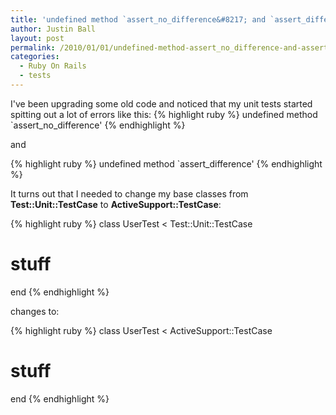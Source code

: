 ```yaml
---
title: 'undefined method `assert_no_difference&#8217; and `assert_difference&#8217;'
author: Justin Ball
layout: post
permalink: /2010/01/01/undefined-method-assert_no_difference-and-assert_difference/
categories:
  - Ruby On Rails
  - tests
---
```


I've been upgrading some old code and noticed that my unit tests started spitting out a lot of errors like this:
{% highlight ruby %}
undefined method `assert_no_difference'
{% endhighlight %}

and

{% highlight ruby %}
undefined method `assert_difference'
{% endhighlight %}

It turns out that I needed to change my base classes from <strong>Test::Unit::TestCase</strong> to <strong>ActiveSupport::TestCase</strong>:

{% highlight ruby %}
class UserTest < Test::Unit::TestCase
  # stuff
end
{% endhighlight %}

<p>changes to:</p>

{% highlight ruby %}
class UserTest < ActiveSupport::TestCase
  # stuff
end
{% endhighlight %}